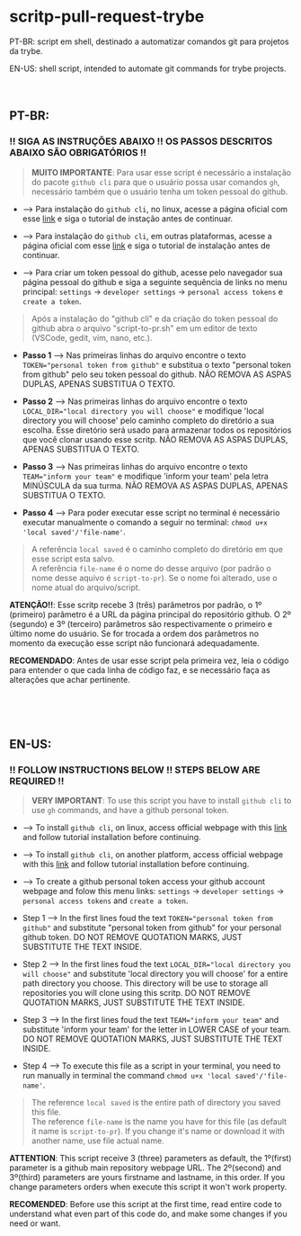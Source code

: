 # scritp-pull-request-trybe
PT-BR:
script em shell, destinado a automatizar comandos git para projetos da trybe.

EN-US:
shell script, intended to automate git commands for trybe projects.
<br>
<br>
<br>
## PT-BR:
### !! SIGA AS INSTRUÇÕES ABAIXO !! OS PASSOS DESCRITOS ABAIXO SÃO OBRIGATÓRIOS !!

> **MUITO IMPORTANTE**: Para usar esse script é necessário a instalação do pacote `github cli` para que o usuário possa usar comandos `gh`, necessário também que o usuário tenha um token pessoal do github.

+ --> Para instalação do `github cli`, no linux, acesse a página oficial com esse [link](https://github.com/cli/cli/blob/trunk/docs/install_linux.md) e siga o tutorial de instação antes de continuar.

+ --> Para instalação do `github cli`, em outras plataformas, acesse a página oficial com esse [link](https://github.com/cli/cli) e siga o tutorial de instalação antes de continuar.

+ --> Para criar um token pessoal do github, acesse pelo navegador sua página pessoal do github e siga a seguinte sequência de links no menu principal: `settings` -> `developer settings` -> `personal access tokens` e `create a token`.

> Após a instalação do "github cli" e da criação do token pessoal do github abra o arquivo "script-to-pr.sh" em um editor de texto (VSCode, gedit, vim, nano, etc.).

+ **Passo 1** --> Nas primeiras linhas do arquivo encontre o texto `TOKEN="personal token from github"` e substitua o texto "personal token from github" pelo seu token pessoal do github. NÃO REMOVA AS ASPAS DUPLAS, APENAS SUBSTITUA O TEXTO.

+ **Passo 2** --> Nas primeiras linhas do arquivo encontre o texto `LOCAL_DIR="local directory you will choose"` e modifique 'local directory you will choose' pelo caminho completo do diretório a sua escolha. Esse diretório será usado para armazenar todos os repositórios que você clonar usando esse scritp. NÃO REMOVA AS ASPAS DUPLAS, APENAS SUBSTITUA O TEXTO.

+ **Passo 3** --> Nas primeiras linhas do arquivo encontre o texto `TEAM="inform your team"` e modifique 'inform your team' pela letra MINÚSCULA da sua turma. NÃO REMOVA AS ASPAS DUPLAS, APENAS SUBSTITUA O TEXTO.

+ **Passo 4** --> Para poder executar esse script no terminal é necessário executar manualmente o comando a seguir no terminal: `chmod u+x 'local saved'/'file-name'`.
>A referência `local saved` é o caminho completo do diretório em que esse script esta salvo.
><br>
>A referência `file-name` é o nome do desse arquivo (por padrão o nome desse aquivo é `script-to-pr`). Se o nome foi alterado, use o nome atual do arquivo/script.

**ATENÇÃO!!**: Esse scritp recebe 3 (três) parâmetros por padrão, o 1º (primeiro) parâmetro é a URL da página principal do repositório github. O 2º (segundo) e 3º (terceiro) parâmetros são respectivamente o primeiro e último nome do usuário. Se for trocada a ordem dos parâmetros no momento da execução esse script não funcionará adequadamente.

**RECOMENDADO**: Antes de usar esse script pela primeira vez, leia o código para entender o que cada linha de código faz, e se necessário faça as alterações que achar pertinente.

<br>
<br>
<br>

## EN-US:
### !! FOLLOW INSTRUCTIONS BELOW !! STEPS BELOW ARE REQUIRED !!

> **VERY IMPORTANT**: To use this script you have to install `github cli` to use `gh` commands, and have a github personal token.

+ --> To install `github cli`, on linux, access official webpage with this [link](https://github.com/cli/cli/blob/trunk/docs/install_linux.md) and follow tutorial installation before continuing.

+ --> To install `github cli`, on another platform, access official webpage with this [link](https://github.com/cli/cli) and follow tutorial installation before continuing.

+  --> To create a github personal token access your github account webpage and folow this menu links:  `settings` -> `developer settings` -> `personal access tokens` and `create a token`.

+ Step 1 --> In the first lines foud the text `TOKEN="personal token from github"` and substitute "personal token from github" for your personal github token. DO NOT REMOVE QUOTATION MARKS, JUST SUBSTITUTE THE TEXT INSIDE.

+ Step 2 --> In the first lines foud the text `LOCAL_DIR="local directory you will choose"` and substitute 'local directory you will choose' for a entire path directory you choose. This directory will be use to storage all repositories you will clone using this scritp. DO NOT REMOVE QUOTATION MARKS, JUST SUBSTITUTE THE TEXT INSIDE.

+ Step 3 --> In the first lines foud the text `TEAM="inform your team"` and substitute 'inform your team' for the letter in LOWER CASE of your team. DO NOT REMOVE QUOTATION MARKS, JUST SUBSTITUTE THE TEXT INSIDE.

+ Step 4 --> To execute this file as a script in your terminal, you need to run manually in terminal the command `chmod u+x 'local saved'/'file-name'`.
>The reference `local saved` is the entire path of directory you saved this file.
><br>
>The reference `file-name` is the name you have for this file (as default it name is `script-to-pr`). If you change it's name or download it with another name, use file actual name.

**ATTENTION**: This script receive 3 (three) parameters as default, the 1º(first) parameter is a github main repository webpage URL. The 2º(second) and 3º(third) parameters are yours firstname and lastname, in this order. If you change parameters orders when execute this script it won't work property.

**RECOMENDED**: Before use this script at the first time, read entire code to understand what even part of this code do, and make some changes if you need or want.
